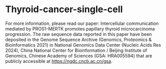 # Thyroid-cancer-single-cell
For more information, please read our paper: Intercellular communication mediated by PROS1-MERTK promotes papillary thyroid microcarcinoma progression.
The raw sequence data reported in this paper have been deposited in the Genome Sequence Archive (Genomics, Proteomics & Bioinformatics 2021) in National Genomics Data Center (Nucleic Acids Res 2024), China National Center for Bioinformation / Beijing Institute of Genomics, Chinese Academy of Sciences (GSA: HRA005594) that are publicly accessible at https://ngdc.cncb.ac.cn/gsa.
